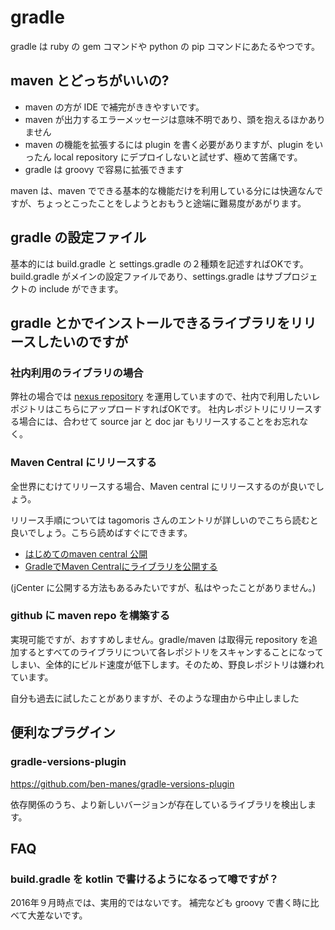 # gradle

gradle は ruby の gem コマンドや python の pip コマンドにあたるやつです。

## maven とどっちがいいの?

 * maven の方が IDE で補完がききやすいです。
 * maven が出力するエラーメッセージは意味不明であり、頭を抱えるほかありません
 * maven の機能を拡張するには plugin を書く必要がありますが、plugin をいったん local repository にデプロイしないと試せず、極めて苦痛です。
 * gradle は groovy で容易に拡張できます

maven は、maven でできる基本的な機能だけを利用している分には快適なんですが、ちょっとこったことをしようとおもうと途端に難易度があがります。

## gradle の設定ファイル

基本的には build.gradle と settings.gradle の２種類を記述すればOKです。
build.gradle がメインの設定ファイルであり、settings.gradle はサブプロジェクトの include ができます。


## gradle とかでインストールできるライブラリをリリースしたいのですが

### 社内利用のライブラリの場合

弊社の場合では [nexus repository](https://www.sonatype.com/nexus-repository-sonatype) を運用していますので、社内で利用したいレポジトリはこちらにアップロードすればOKです。
社内レポジトリにリリースする場合には、合わせて source jar と doc jar もリリースすることをお忘れなく。

### Maven Central にリリースする

全世界にむけてリリースする場合、Maven central にリリースするのが良いでしょう。

リリース手順については tagomoris さんのエントリが詳しいのでこちら読むと良いでしょう。こちら読めばすぐにできます。

 * [はじめてのmaven central 公開](http://tagomoris.hatenablog.com/entry/20141028/1414485679)
 * [GradleでMaven Centralにライブラリを公開する](http://tagomoris.hatenablog.com/entry/2016/02/16/114226)

(jCenter に公開する方法もあるみたいですが、私はやったことがありません。)

### github に maven repo を構築する

実現可能ですが、おすすめしません。gradle/maven は取得元 repository を追加するとすべてのライブラリについて各レポジトリをスキャンすることになってしまい、全体的にビルド速度が低下します。そのため、野良レポジトリは嫌われています。

自分も過去に試したことがありますが、そのような理由から中止しました

## 便利なプラグイン

### gradle-versions-plugin

https://github.com/ben-manes/gradle-versions-plugin

依存関係のうち、より新しいバージョンが存在しているライブラリを検出します。

## FAQ

### build.gradle を kotlin で書けるようになるって噂ですが？

2016年９月時点では、実用的ではないです。
補完なども groovy で書く時に比べて大差ないです。
